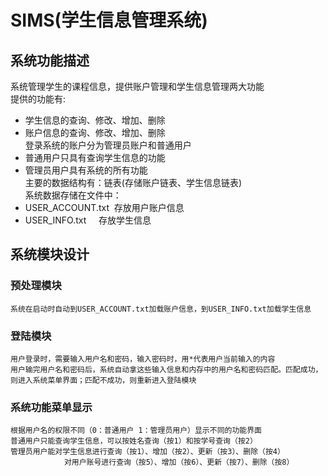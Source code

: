 # SIMS(学生信息管理系统)
## 系统功能描述  
  系统管理学生的课程信息，提供账户管理和学生信息管理两大功能  
  提供的功能有:  
+ 学生信息的查询、修改、增加、删除  
+ 账户信息的查询、修改、增加、删除  
  登录系统的账户分为管理员账户和普通用户  
+ 普通用户只具有查询学生信息的功能  
+ 管理员用户具有系统的所有功能  
  主要的数据结构有：链表(存储账户链表、学生信息链表)  
  系统数据存储在文件中：  
+ USER_ACCOUNT.txt  存放用户账户信息  
+ USER_INFO.txt     存放学生信息  
## 系统模块设计  
### 预处理模块  
	系统在启动时自动到USER_ACCOUNT.txt加载账户信息，到USER_INFO.txt加载学生信息  
### 登陆模块  
	用户登录时，需要输入用户名和密码，输入密码时，用*代表用户当前输入的内容  
	用户输完用户名和密码后，系统自动拿这些输入信息和内存中的用户名和密码匹配。匹配成功，则进入系统菜单界面；匹配不成功，则重新进入登陆模块  
### 系统功能菜单显示  
    根据用户名的权限不同（0：普通用户 1：管理员用户）显示不同的功能界面  
    普通用户只能查询学生信息，可以按姓名查询（按1）和按学号查询（按2）  
    管理员用户能对学生信息进行查询（按1）、增加（按2）、更新（按3）、删除（按4）  
                对用户账号进行查询（按5）、增加（按6）、更新（按7）、删除（按8）  
	
	
	

